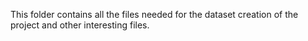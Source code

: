 This folder contains all the files needed for the dataset creation of the project and other interesting files.